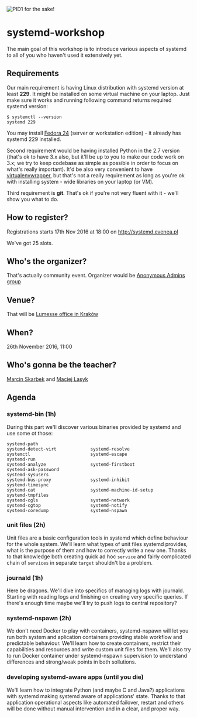 ![PID1 for the sake!](http://maciej.lasyk.info/images/pid1.png)

# systemd-workshop

The main goal of this workshop is to introduce various aspects of systemd to
all of you who haven't used it extensively yet.

## Requirements

Our main requirement is having Linux distribution with systemd version at least
**229**. It might be installed on some virtual machine on your laptop. Just
make sure it works and running following command returns required systemd
version:

```
$ systemctl --version
systemd 229
```

You may install [Fedora 24](https://getfedora.org/) (server or workstation
edition) - it already has systemd 229 installed.

Second requirement would be having installed Python in the 2.7 version (that's
ok to have 3.x also, but it'll be up to you to make our code work on 3.x; we
try to keep codebase as simple as possible in order to focus on what's really
important). It'd be also very convenient to have
[virtualenvwrapper](git@github.com:docent-net/systemd-workshop.git), but that's
not a really requirement as long as you're ok with installing system - wide
libraries on your laptop (or VM).

Third requirement is **git**. That's ok if you're not very fluent with it -
we'll show you what to do.

## How to register?

Registrations starts 17th Nov 2016 at 18:00 on http://systemd.evenea.pl

We've got 25 slots.

## Who's the organizer?

That's actually community event. Organizer would be [Anonymous Admins
group](https://www.meetup.com/AnonimowiAdmini/)

## Venue?

That will be [Lumesse office in Kraków](https://goo.gl/zDxemw)

## When?

26th November 2016, 11:00

## Who's gonna be the teacher?

[Marcin Skarbek](https://www.linkedin.com/in/marcinskarbek) and [Maciej Lasyk](https://www.linkedin.com/in/maciej-lasyk-04819942)

## Agenda

### systemd-bin (1h)

During this part we'll discover various binaries provided by systemd and use
some ot those:

```
systemd-path                  
systemd-detect-virt             systemd-resolve               
systemctl                       systemd-escape                  systemd-run                   
systemd-analyze                 systemd-firstboot
systemd-ask-password
systemd-sysusers              
systemd-bus-proxy               systemd-inhibit
systemd-timesync              
systemd-cat                     systemd-machine-id-setup
systemd-tmpfiles              
systemd-cgls                    systemd-network
systemd-cgtop                   systemd-notify                                                
systemd-coredump                systemd-nspawn                                                
```

### unit files (2h)

Unit files are a basic configuration tools in systemd which define behaviour for the whole system.
We'll learn what types of unit files systemd provides, what is the purpose of them
and how to correctly write a new one. Thanks to that knowledge both creating quick ad hoc `service`
and fairly complicated chain of `services` in separate `target` shouldn't be a problem. 

### journald (1h)

Here be dragons. We'll dive into specifics of managing logs with journald.
Starting with reading logs and finishing on creating very specific queries. If
there's enough time maybe we'll try to push logs to central repository?

### systemd-nspawn (2h)

We don't need Docker to play with containers, systemd-nspawn will let you run
both system and aplication containers providing stable workflow and predictable behaviour.
We'll learn how to create containers, restrict their capabilities and resources
and write custom unit files for them. We'll also try to run Docker container under
systemd-nspawn supervision to understand differences and strong/weak points in both sollutions. 

### developing systemd-aware apps (until you die)

We'll learn how to integrate Python (and maybe C and Java?) applications with 
systemd making systemd aware of applications' state. Thanks to that application 
operational aspects like automated failover, restart and others will be done 
without manual intervention and in a clear, and proper way.
